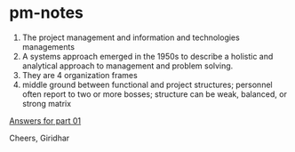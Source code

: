 # pm-notes
 
1. The project management and information and technologies managements
2. A systems approach emerged in the 1950s to describe a holistic and analytical approach to management and problem solving.
3. They are 4 organization frames
4. middle ground between functional and project structures; personnel often report to two or more bosses; structure can be weak, balanced, or strong matrix

[Answers for part 01](https://github.com/giridhar196/pm-notes/blob/main/Part01_Answers.docx)

Cheers,
Giridhar